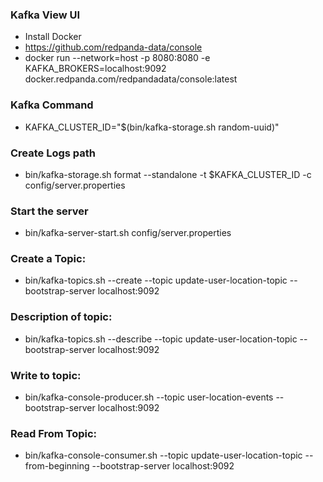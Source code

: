 
### Kafka View UI
- Install Docker 
- https://github.com/redpanda-data/console
- docker run --network=host -p 8080:8080 -e KAFKA_BROKERS=localhost:9092 docker.redpanda.com/redpandadata/console:latest

### Kafka Command
- KAFKA_CLUSTER_ID="$(bin/kafka-storage.sh random-uuid)"

### Create Logs path
- bin/kafka-storage.sh format --standalone -t $KAFKA_CLUSTER_ID -c config/server.properties

### Start the server
- bin/kafka-server-start.sh config/server.properties

### Create a Topic:
- bin/kafka-topics.sh --create --topic update-user-location-topic --bootstrap-server localhost:9092 

### Description of topic: <br>
- bin/kafka-topics.sh --describe --topic update-user-location-topic --bootstrap-server localhost:9092

### Write to topic:
- bin/kafka-console-producer.sh --topic user-location-events --bootstrap-server localhost:9092

### Read From Topic:
- bin/kafka-console-consumer.sh --topic update-user-location-topic --from-beginning --bootstrap-server localhost:9092
